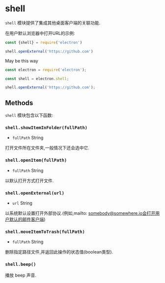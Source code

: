 # shell

`shell` 模块提供了集成其他桌面客户端的关联功能.


在用户默认浏览器中打开URL的示例:

```javascript
const {shell} = require('electron')

shell.openExternal('https://github.com')
```

May be this way
```javascript
const electron = require('electron');

const shell = electron.shell;

shell.openExternal('https://github.com');
```


## Methods

`shell` 模块包含以下函数:

### `shell.showItemInFolder(fullPath)`

* `fullPath` String

打开文件所在文件夹,一般情况下还会选中它.

### `shell.openItem(fullPath)`

* `fullPath` String

以默认打开方式打开文件.

### `shell.openExternal(url)`

* `url` String

以系统默认设置打开外部协议.(例如,mailto: somebody@somewhere.io会打开用户默认的邮件客户端)


### `shell.moveItemToTrash(fullPath)`

* `fullPath` String

删除指定路径文件,并返回此操作的状态值(boolean类型).

### `shell.beep()`

播放 beep 声音.
